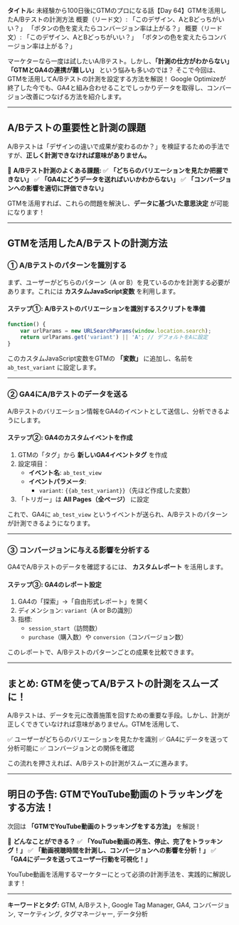 **タイトル:**
未経験から100日後にGTMのプロになる話【Day 64】GTMを活用したA/Bテストの計測方法
概要（リード文）: 「このデザイン、AとBどっちがいい？」 「ボタンの色を変えたらコンバージョン率は上がる？」
概要（リード文）: 「このデザイン、AとBどっちがいい？」 「ボタンの色を変えたらコンバージョン率は上がる？」

マーケターなら一度は試したいA/Bテスト。しかし、**「計測の仕方がわからない」「GTMとGA4の連携が難しい」** という悩みも多いのでは？ そこで今回は、GTMを活用してA/Bテストの計測を設定する方法を解説！ Google Optimizeが終了した今でも、GA4と組み合わせることでしっかりデータを取得し、コンバージョン改善につなげる方法を紹介します。

---

## **A/Bテストの重要性と計測の課題**

A/Bテストは「デザインの違いで成果が変わるのか？」を検証するための手法ですが、**正しく計測できなければ意味がありません。**

📌 **A/Bテスト計測のよくある課題:** ✅ **「どちらのバリエーションを見たか把握できない」** ✅ **「GA4にどうデータを送ればいいかわからない」** ✅ **「コンバージョンへの影響を適切に評価できない」**

GTMを活用すれば、これらの問題を解決し、**データに基づいた意思決定** が可能になります！

---

## **GTMを活用したA/Bテストの計測方法**

### **① A/Bテストのパターンを識別する**

まず、ユーザーがどちらのパターン（A or B）を見ているのかを計測する必要があります。これには **カスタムJavaScript変数** を利用します。

#### **ステップ①: A/Bテストのバリエーションを識別するスクリプトを準備**

```javascript
function() {
    var urlParams = new URLSearchParams(window.location.search);
    return urlParams.get('variant') || 'A'; // デフォルトをAに設定
}
```

このカスタムJavaScript変数をGTMの **「変数」** に追加し、名前を `ab_test_variant` に設定します。

---

### **② GA4にA/Bテストのデータを送る**

A/Bテストのバリエーション情報をGA4のイベントとして送信し、分析できるようにします。

#### **ステップ②: GA4のカスタムイベントを作成**

1. GTMの「タグ」から **新しいGA4イベントタグ** を作成
2. 設定項目：
   - **イベント名**: `ab_test_view`
   - **イベントパラメータ**:
     - `variant`: `{{ab_test_variant}}`（先ほど作成した変数）
3. 「トリガー」は **All Pages（全ページ）** に設定

これで、GA4に `ab_test_view` というイベントが送られ、A/Bテストのパターンが計測できるようになります。

---

### **③ コンバージョンに与える影響を分析する**

GA4でA/Bテストのデータを確認するには、 **カスタムレポート** を活用します。

#### **ステップ③: GA4のレポート設定**

1. GA4の「探索」→「自由形式レポート」を開く
2. ディメンション: `variant`（A or Bの識別）
3. 指標:
   - `session_start`（訪問数）
   - `purchase`（購入数）や `conversion`（コンバージョン数）

このレポートで、A/Bテストのパターンごとの成果を比較できます。

---

## **まとめ: GTMを使ってA/Bテストの計測をスムーズに！**

A/Bテストは、データを元に改善施策を回すための重要な手段。しかし、計測が正しくできていなければ意味がありません。GTMを活用して、

✅ ユーザーがどちらのバリエーションを見たかを識別 ✅ GA4にデータを送って分析可能に ✅ コンバージョンとの関係を確認

この流れを押さえれば、A/Bテストの計測がスムーズに進みます。

---

## **明日の予告: GTMでYouTube動画のトラッキングをする方法！**

次回は **「GTMでYouTube動画のトラッキングをする方法」** を解説！

📌 **どんなことができる？** ✅ **「YouTube動画の再生、停止、完了をトラッキング！」** ✅ **「動画視聴時間を計測し、コンバージョンへの影響を分析！」** ✅ **「GA4にデータを送ってユーザー行動を可視化！」**

YouTube動画を活用するマーケターにとって必須の計測手法を、実践的に解説します！

---

**キーワードとタグ:** GTM, A/Bテスト, Google Tag Manager, GA4, コンバージョン, マーケティング, タグマネージャー, データ分析

